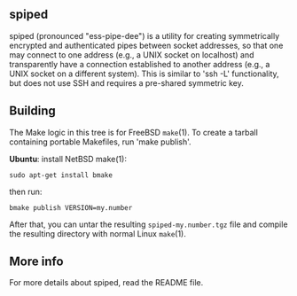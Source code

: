spiped
------

spiped (pronounced "ess-pipe-dee") is a utility for creating
symmetrically encrypted and authenticated pipes between socket
addresses, so that one may connect to one address (e.g., a UNIX socket
on localhost) and transparently have a connection established to another
address (e.g., a UNIX socket on a different system).  This is similar to
'ssh -L' functionality, but does not use SSH and requires a pre-shared
symmetric key.


Building
--------

The Make logic in this tree is for FreeBSD `make`(1).  To create a
tarball containing portable Makefiles, run 'make publish'.

**Ubuntu**: install NetBSD make(1):

    sudo apt-get install bmake

then run:

    bmake publish VERSION=my.number

After that, you can untar the resulting `spiped-my.number.tgz` file and
compile the resulting directory with normal Linux `make`(1).


More info
---------

For more details about spiped, read the README file.
